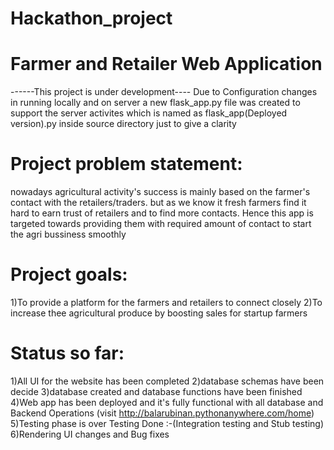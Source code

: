 # Hackathon_project
# Farmer and Retailer Web Application
------This project is under development----
Due to Configuration changes in running locally and on server a new flask_app.py file was created to support the server activites
which is named as flask_app(Deployed version).py inside source directory just to give a clarity
# Project problem statement:
 nowadays agricultural activity's success is mainly based on the farmer's contact with the retailers/traders.
 but as we know it fresh farmers find it hard to earn trust of retailers and to find more contacts.
 Hence this app is targeted towards providing them with required amount of contact to start the agri bussiness smoothly
# Project goals:
1)To provide a platform for the farmers and retailers to connect closely
2)To increase thee agricultural produce by boosting sales for startup farmers
# Status so far:
1)All UI for the website has been completed
2)database schemas have been decide
3)database created and database functions have been finished
4)Web app has been deployed and it's fully functional with all database and Backend Operations
(visit http://balarubinan.pythonanywhere.com/home)
5)Testing phase is over Testing Done :-(Integration testing and Stub testing)
6)Rendering UI changes and Bug fixes

